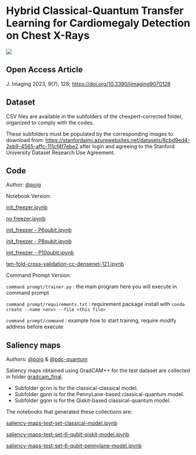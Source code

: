 # Hybrid Classical-Quantum Transfer Learning for Cardiomegaly Detection on Chest X-Rays

![](/main_diagram.png)

## Open Access Article

J. Imaging 2023, 9(7), 128; https://doi.org/10.3390/jimaging9070128

## Dataset
CSV files are available in the subfolders of the chexpert-corrected folder, organized to comply with the codes.

These subfolders must be populated by the corresponding images to download from:
https://stanfordaimi.azurewebsites.net/datasets/8cbd9ed4-2eb9-4565-affc-111cf4f7ebe2
after login and agreeing to the Stanford University Dataset Research Use Agreement.

## Code
Author: [@poig](https://github.com/poig)

Notebook Version:

[init_freezer.ipynb](/init_freezer.ipynb)

[no freezer.ipynb](/no%20freezer.ipynb)

[init_freezer - P6qubit.ipynb](/init_freezer%20-%20P6qubit.ipynb)

[init_freezer - P8qubit.ipynb](/init_freezer%20-%20P8qubit.ipynb)

[init_freezer - P10qubit.ipynb](/init_freezer%20-%20P10qubit.ipynb)

[ten-fold-cross-validation-cc-densenet-121.ipynb](/ten-fold-cross-validation-cc-densenet-121.ipynb)

Command Prompt Version:

`command prompt/trainer.py` : the main program here you will execute in command prompt

`command prompt/requirements.txt` : requirement package install with `conda create --name <env> --file <this file>`

`command prompt/command` : example how to start training, require modify address before execute

## Saliency maps
Authors: [@poig](https://github.com/poig) & [@pdc-quantum](https://github.com/pdc-quantum) 


Saliency maps obtained using GradCAM++ for the test dataset are collected in folder [gradcam_final](/gradcam_final/).
  - Subfolder gcnn is for the classical-classical model.
  - Subfolder gpnn is for the PennyLane-based classical-quantum model.
  - Subfolder gqnn is for the Qiskit-based classical-quantum model.

The notebooks that generated these collections are:

[saliency-maps-test-set-classical-model.ipynb](/saliency-maps-test-set-classical-model.ipynb)

[saliency-maps-test-set-6-qubit-qiskit-model.ipynb](/saliency-maps-test-set-6-qubit-qiskit-model.ipynb)

[saliency-maps-test-set-6-qubit-pennylane-model.ipynb](/saliency-maps-test-set-6-qubit-pennylane-model.ipynb)
